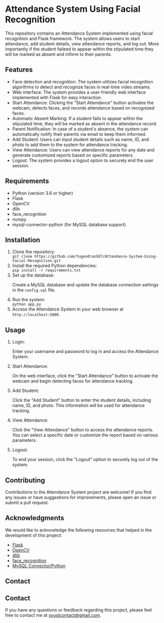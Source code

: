<!DOCTYPE html>
<html>
<body>
  <h1>Attendance System Using Facial Recognition</h1>
  <p>This repository contains an Attendance System implemented using facial recognition and Flask framework. The system allows users to start attendance, add student details, view attendance reports, and log out. More importantly if the student faileed to appear within the stipulated time they will be marked as absent and inform to their parents.</p>
  
  <h2>Features</h2>
  <ul>
    <li>Face detection and recognition: The system utilizes facial recognition algorithms to detect and recognize faces in real-time video streams.</li>
    <li>Web interface: The system provides a user-friendly web interface implemented with Flask for easy interaction.</li>
    <li>Start Attendance: Clicking the "Start Attendance" button activates the webcam, detects faces, and records attendance based on recognized faces.</li>
     <li>Automatic Absent Marking: If a student fails to appear within the stipulated time, they will be marked as absent in the attendance record.</li>
     <li>Parent Notification: In case of a student's absence, the system can automatically notify their parents via email to keep them informed.</li>
    <li>Add Student: Users can input student details such as name, ID, and photo to add them to the system for attendance tracking.</li>
    <li>View Attendance: Users can view attendance reports for any date and generate customized reports based on specific parameters.</li>
    <li>Logout: The system provides a logout option to securely end the user session.</li>
  </ul>
  
  <h2>Requirements</h2>
  <ul>
    <li>Python (version 3.6 or higher)</li>
    <li>Flask</li>
    <li>OpenCV</li>
    <li>dlib</li>
    <li>face_recognition</li>
    <li>numpy</li>
    <li>mysql-connector-python (for MySQL database support)</li>
  </ul>
  
  <h2>Installation</h2>
  <ol>
    <li>Clone the repository:</li>
    <code>git clone https://github.com/YugendranS07/Attendance-System-Using-Facial-Recognition.git</code>
    <li>Install the required Python dependencies:</li>
    <code>pip install -r requirements.txt</code>
    <li>Set up the database:</li>
    <p>Create a MySQL database and update the database connection settings in the <code>config.sql</code> file.</p>
    <li>Run the system:</li>
    <code>python app.py</code>
    <li>Access the Attendance System in your web browser at <code>http://localhost:5000</code>.</li>
  </ol>
  
  <h2>Usage</h2>
  <ol>
    <li>Login:</li>
    <p>Enter your username and password to log in and access the Attendance System.</p>
    <li>Start Attendance:</li>
    <p>On the web interface, click the "Start Attendance" button to activate the webcam and begin detecting faces for attendance tracking.</p>
    <li>Add Student:</li>
    <p>Click the "Add Student" button to enter the student details, including name, ID, and photo. This information will be used for attendance tracking.</p>
    <li>View Attendance:</li>
    <p>Click the "View Attendance" button to access the attendance reports. You can select a specific date or customize the report based on various parameters.</p>
    <li>Logout:</li>
    <p>To end your session, click the "Logout" option to securely log out of the system.</p>
  </ol>
  
  <h2>Contributing</h2>
  <p>Contributions to the Attendance System project are welcome! If you find any issues or have suggestions for improvements, please open an issue or submit a pull request.</p>
  
  <h2>Acknowledgments</h2>
  <p>We would like to acknowledge the following resources that helped in the development of this project:</p>
  <ul>
    <li><a href="https://flask.palletsprojects.com/">Flask</a></li>
    <li><a href="https://opencv.org/">OpenCV</a></li>
    <li><a href="http://dlib.net/">dlib</a></li>
    <li><a href="https://github.com/ageitgey/face_recognition">face_recognition</a></li>
    <li><a href="https://dev.mysql.com/doc/connector-python/en/">MySQL Connector/Python</a></li>
  </ul>
  
  <h2>Contact</h2>

  
  <h2>Contact</h2>
  <p>If you have any questions or feedback regarding this project, please feel free to contact me at <a href="mailto:syugicontactemail@gmail.com">syugicontact@gmail.com</a>.</p>  
</body>
</html>
